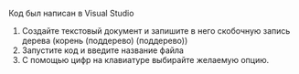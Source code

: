 Код был написан в Visual Studio
1. Создайте текстовый документ и запишите в него скобочную запись дерева (корень (поддерево) (поддерево))
2. Запустите код и введите название файла
3. С помощью цифр на клавиатуре выбирайте желаемую опцию.